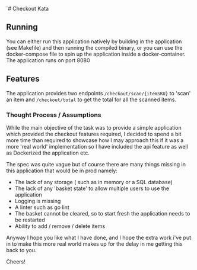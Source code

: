 `# Checkout Kata

## Running

You can either run this application natively by building in the application (see Makefile) and then running the compiled
binary, or you can use the docker-compose file to spin up the application inside a docker-container.
The application runs on port 8080

## Features

The application provides two endpoints `/checkout/scan/{itemSKU}` to 'scan' an item and `/checkout/total` to get the
total for all the scanned items.

### Thought Process / Assumptions

While the main objective of the task was to provide a simple application which provided the checkout features required, 
I decided to spend a bit more time than required to showcase how I may approach this if it was a more 'real world' implementation 
so I have included the api feature as well as Dockerized  the application etc. 

The spec was quite vague but of course there are many things missing in this application that would be in prod namely:
  - The lack of any storage ( such as in memory or a SQL database)
  - The lack of any 'basket state' to allow multiple users to use the application 
  - Logging is missing 
  - A linter such as go lint 
  - The basket cannot be cleared, so to start fresh the application needs to be restarted
  - Ability to add / remove / delete items

Anyway I hope you like what I have done, and I hope the extra work i've put in to make this more real world makes up for the delay
in me getting this back to you. 

Cheers! 